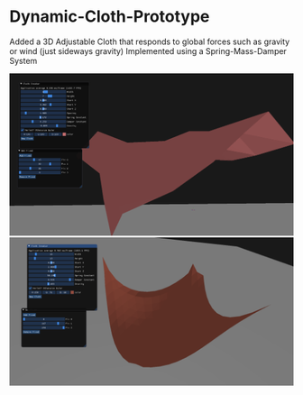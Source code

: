 # Dynamic-Cloth-Prototype

Added a 3D Adjustable Cloth that responds to global forces such as gravity or wind (just sideways gravity)
Implemented using a Spring-Mass-Damper System

![Test Image 1](Screenshot1.png)
![Test Image 2](Screenshot2.png)